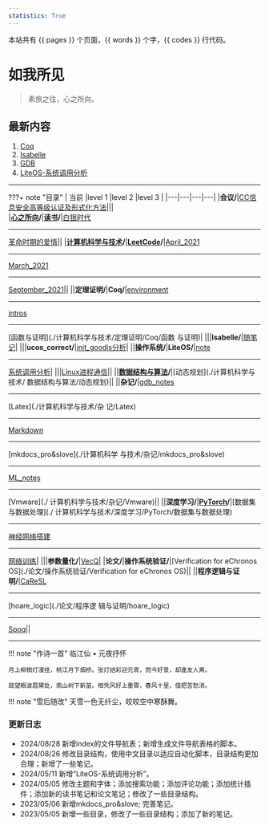 ```yaml
---
statistics: True
---
```

本站共有 {{ pages }} 个页面，{{ words }} 个字，{{ codes }} 行代码。
# 如我所见
> 素旅之往，心之所向。


## 最新内容

1. [Coq](./计算机科学与技术/定理证明/Coq/intros)
2. [Isabelle](./计算机科学与技术/定理证明/Isabelle/随笔记)
3. [GDB](./计算机科学与技术/杂记/gdb_notes)
4. [LiteOS-系统调用分析](./计算机科学与技术/操作系统/LiteOS/系统调用分析)

---

???+ note "目录"
     | 当前 |level 1 |level 2 |level 3 |
     |---|---|---|---|
     |**会议/**|[CC信息安全高等级认证及形式化方法](./会议/CC信息安全高等级认证及形式化方法)|||       
     |**[心之所向](./心之所向/index)/**|**[读书](./心之所向/读书/index)/**|[白银时代](./心之所向/读书/白银时代)<br><hr>[革命时期的爱情](./心之所向/读书/革命时期的爱情)||
     |**[计算机科学与技术](./计算机科学与技术/index)/**|**[LeetCode](./计算机科学与技术/LeetCode/index)/**|[April_2021](./计算机科学与技术/LeetCode/April_2021)<br><hr>[March_2021](./计算机科学与技术/LeetCode/March_2021)<br><hr>[September_2021](./计算机科学与技术/LeetCode/September_2021)||
     ||**定理证明/**|**Coq/**|[environment](./计算机科学与技术/定理证明/Coq/environment)<br><hr>[intros](./计算机科学与技术/定理证明/Coq/intros)<br><hr>[函数与证明](./计算机科学与技术/定理证明/Coq/函数 与证明)|
     |||**Isabelle/**|[随笔记](./计算机科学与技术/定理证明/Isabelle/随笔记)|
     |||**ucos_correct/**|[init_goodis分析](./计算机科学与技术/定理证明/ucos_correct/init_goodis分析)|
     ||**操作系统/**|**LiteOS/**|[note](./计算机科学与技术/操作系统/LiteOS/note)<br><hr>[系统调用分析](./计算机科学与技术/操作系统/LiteOS/系统调用分析)|
     |||[Linux进程通信](./计算机科学与技术/操作系统/Linux进程通信)||
     ||**[数据结构与算法](./计算机科学与技术/数据结构与算法/index)/**|[动态规划](./计算机科学与技术/ 数据结构与算法/动态规划)||
     ||**杂记/**|[gdb_notes](./计算机科学与技术/杂记/gdb_notes)<br><hr>[Latex](./计算机科学与技术/杂 记/Latex)<br><hr>[Markdown](./计算机科学与技术/杂记/Markdown)<br><hr>[mkdocs_pro&slove](./计算机科学 与技术/杂记/mkdocs_pro&slove)<br><hr>[ML_notes](./计算机科学与技术/杂记/ML_notes)<br><hr>[Vmware](./ 计算机科学与技术/杂记/Vmware)||
     ||**深度学习/**|**[PyTorch](./计算机科学与技术/深度学习/PyTorch/index)/**|[数据集与数据处理](./ 计算机科学与技术/深度学习/PyTorch/数据集与数据处理)<br><hr>[神经网络搭建](./计算机科学与技术/深度学习/PyTorch/神经网络搭建)<br><hr>[网络训练](./计算机科学与技术/深度学习/PyTorch/网络训练)|
     |||**参数量化/**|[VecQ](./计算机科学与技术/深度学习/参数量化/VecQ)|
     |**论文/**|**操作系统验证/**|[Verification for eChronos OS](./论文/操作系统验证/Verification for eChronos OS)||
     ||**程序逻辑与证明/**|[CaReSL](./论文/程序逻辑与证明/CaReSL)<br><hr>[hoare_logic](./论文/程序逻 辑与证明/hoare_logic)<br><hr>[Spoq](./论文/程序逻辑与证明/Spoq)||

---

!!! note "作诗一首"
    临江仙 • 元夜抒怀

    月上柳梢灯漫挂，桃江月下烟桥。张灯结彩迎元宵，而今好景，却逢友人离。

    跂望眼波眉黛处，南山树下新苗。相凭风好上重霄，春风十里，借把苦愁消。

!!! note "雪后随改"
    天雪一色无纤尘，皎皎空中寒酥舞。


### 更新日志
- 2024/08/28 新增index的文件导航表；新增生成文件导航表格的脚本。
- 2024/08/26 修改目录结构，使用中文目录以适应自动化脚本，目录结构更加合理；新增了一些笔记。
- 2024/05/11 新增“LiteOS-系统调用分析”。
- 2024/05/05 修改主题和字体；添加搜索功能；添加评论功能；添加统计插件；添加新的读书笔记和论文笔记；修改了一些目录结构。
- 2023/05/06 新增mkdocs_pro&slove; 完善笔记。
- 2023/05/05 新增一些目录，修改了一些目录结构；添加了新的笔记。
